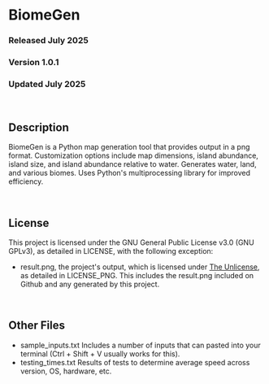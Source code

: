 # BiomeGen
### Released July 2025
### Version 1.0.1
### Updated July 2025

<br/>

## Description
BiomeGen is a Python map generation tool that provides output in a png format.
Customization options include map dimensions, island abundance, island size, and
island abundance relative to water. Generates water, land, and various biomes.
Uses Python's multiprocessing library for improved efficiency.

<br/>

## License
This project is licensed under the GNU General Public License v3.0 (GNU GPLv3),
as detailed in LICENSE, with the following exception:
 - result.png, the project's output, which is licensed under
   [The Unlicense](https://unlicense.org/), as detailed in LICENSE_PNG. This
   includes the result.png included on Github and any generated by this project.

<br/>

## Other Files
 - sample_inputs.txt
   Includes a number of inputs that can pasted into your terminal
   (Ctrl + Shift + V usually works for this).
 - testing_times.txt
   Results of tests to determine average speed across version, OS, hardware, etc.
